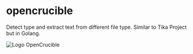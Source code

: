 # opencrucible
Detect type and extract text from different file type. Similar to Tika Project but in Golang.

![Logo OpenCrucible](https://github.com/vytek/opencrucible/blob/master/OpenCrucibleLogo.png?raw=true)
